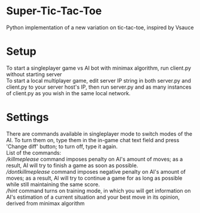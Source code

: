 # Super-Tic-Tac-Toe
Python implementation of a new variation on tic-tac-toe, inspired by Vsauce

# Setup
To start a singleplayer game vs AI bot with minimax algorithm, run client.py without starting server  
To start a local multiplayer game, edit server IP string in both server.py and client.py to your server host's IP, then run server.py and as many instances of client.py as you wish in the same local network.

# Settings
There are commands available in singleplayer mode to switch modes of the AI. To turn them on, type them in the in-game chat text field and press 'Change diff' button; to turn off, type it again.  
List of the commands:  
*/killmeplease* command imposes penalty on AI's amount of moves; as a result, AI will try to finish a game as soon as possible.  
*/dontkillmeplease* command imposes negative penalty on AI's amount of moves; as a result, AI will try to continue a game for as long as possible while still maintaining the same score.  
*/hint* command turns on training mode, in which you will get information on AI's estimation of a current situation and your best move in its opinion, derived from minimax algorithm
